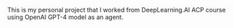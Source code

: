 This is my personal project that I worked from DeepLearning.AI ACP course using OpenAI GPT-4 model as an agent. 

